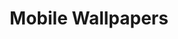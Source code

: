 ---
layout: default
title: Mobile Wallpapers
nav_order: 2
parent: Wallpapers
grand_parent: Home
permalink: /wallpapers/mobile
---